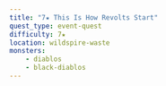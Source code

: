 ```yaml
---
title: "7★ This Is How Revolts Start"
quest_type: event-quest
difficulty: 7★
location: wildspire-waste
monsters:
    - diablos
    - black-diablos
---
```

